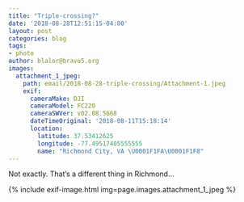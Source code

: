```yaml
---
title: "Triple-crossing?"
date: '2018-08-28T12:51:15-04:00'
layout: post
categories: blog
tags:
- photo
author: blalor@bravo5.org
images:
  attachment_1_jpeg:
    path: email/2018-08-28-triple-crossing/Attachment-1.jpeg
    exif:
      cameraMake: DJI
      cameraModel: FC220
      cameraSWVer: v02.08.5668
      dateTimeOriginal: '2018-08-11T15:18:14'
      location:
        latitude: 37.53412625
        longitude: -77.49517405555555
        name: "Richmond City, VA \U0001F1FA\U0001F1F8"
---
```


Not exactly.  That’s a different thing in Richmond…

{% include exif-image.html img=page.images.attachment_1_jpeg %}
